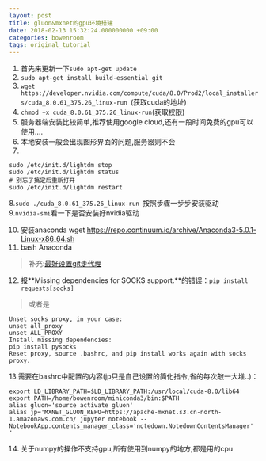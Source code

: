 ```yaml
---
layout: post
title: gluon&mxnet的gpu环境搭建
date: 2018-02-13 15:32:24.000000000 +09:00
categories: bowenroom
tags: original_tutorial
---
```



  
1. 首先来更新一下`sudo apt-get update`
2. `sudo apt-get install build-essential git` 
3. `wget https://developer.nvidia.com/compute/cuda/8.0/Prod2/local_installers/cuda_8.0.61_375.26_linux-run `(获取cuda的地址)
4. `chmod +x cuda_8.0.61_375.26_linux-run`(获取权限)
5. 服务器端安装比较简单,推荐使用google cloud,还有一段时间免费的gpu可以使用....
6. 本地安装一般会出现图形界面的问题,服务器则不会  
7.
```
sudo /etc/init.d/lightdm stop
sudo /etc/init.d/lightdm status
# 别忘了搞定后重新打开
sudo /etc/init.d/lightdm restart
```
8.`sudo ./cuda_8.0.61_375.26_linux-run `按照步骤一步步安装驱动  
9.`nvidia-smi`看一下是否安装好nvidia驱动

10. 安装anaconda wget https://repo.continuum.io/archive/Anaconda3-5.0.1-Linux-x86_64.sh
11. bash Anaconda 
> 补充:[最好设置git走代理 ](http://www.jianshu.com/p/5e74b1042b70)

12. 报**Missing dependencies for SOCKS support.**的错误：`pip install requests[socks]`
> 或者是
```
Unset socks proxy, in your case: 
unset all_proxy
unset ALL_PROXY
Install missing dependencies: 
pip install pysocks
Reset proxy, source .bashrc, and pip install works again with socks proxy.
```
13.需要在bashrc中配置的内容(jp只是自己设置的简化指令,省的每次敲一大堆..)：
```
export LD_LIBRARY_PATH=$LD_LIBRARY_PATH:/usr/local/cuda-8.0/lib64
export PATH=/home/bowenroom/miniconda3/bin:$PATH
alias gluon='source activate gluon'
alias jp='MXNET_GLUON_REPO=https://apache-mxnet.s3.cn-north-1.amazonaws.com.cn/ jupyter notebook --NotebookApp.contents_manager_class='notedown.NotedownContentsManager'
'
```
14. 关于numpy的操作不支持gpu,所有使用到numpy的地方,都是用的cpu
 


